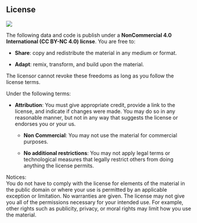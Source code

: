 ## License

![](Images-español/License.png)

The following data and code is publish under a **NonCommercial 4.0
International (CC BY-NC 4.0) licnse**. You are free to:

-   **Share**: copy and redistribute the material in any medium or
    format.

-   **Adapt**: remix, transform, and build upon the material.

The licensor cannot revoke these freedoms as long as you follow the
license terms.

Under the following terms:

-   **Attribution**: You must give appropriate credit, provide a link to
    the license, and indicate if changes were made. You may do so in any
    reasonable manner, but not in any way that suggests the license or
    endorses you or your us.

    -   **Non Commercial**: You may not use the material for commercial
        purposes.

    -   **No additional restrictions**: You may not apply legal terms or
        technological measures that legally restrict others from doing
        anything the license permits.

Notices:  
You do not have to comply with the license for elements of the material
in the public domain or where your use is permitted by an applicable
exception or limitation. No warranties are given. The license may not
give you all of the permissions necessary for your intended use. For
example, other rights such as publicity, privacy, or moral rights may
limit how you use the material.
